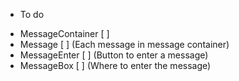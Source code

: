 + To do

- MessageContainer [ ]
- Message [ ] (Each message in message container)
- MessageEnter [ ] (Button to enter a message)
- MessageBox [ ] (Where to enter the message)
